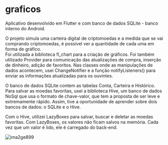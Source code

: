 # graficos

<p>Aplicativo desenvolvido em Flutter e com banco de dados SQLite - banco interno do Android.</p>
<p>O projeto simula uma carteira digital de criptomoedas e a medida que se vai comprando criptomoedas, é possível ver a quantidade de cada uma em forma de gráfico. <br />Foi utilizada a biblioteca fl_chart para a criação de gráficos. Foi também utilizado Provider para comunicação das atualizações de compra, inserção de dinheiro, adição de favoritos. Nas classes onde as manipulações de dados acontecem, usei ChangeNotifier e a função notifyListeners() para enviar as informações atualizadas para os ouvintes.</p>
<p>
 O banco de dados SQLite contem as tabelas Conta, Carteira e Histórico. Para salvar as moedas favoritas, usei a biblioteca Hive, um banco de dados NoSql que usa o formato de chave-valor, que tem a proposta de ser leve e extremamente rápido. Assim, tive a oportunidade de aprender sobre dois bancos de dados: o SQLite e o Hive. 
</p>
<p>
Com o Hive, utilizei LazyBoxes para salvar, buscar e deletar as moedas favoritas. Com LazyBoxes, os valores não ficam salvos na memória. Cada vez que um valor é lido, ele é carregado do back-end.
</p>

![ima2ge899](https://user-images.githubusercontent.com/9465347/174937572-e1cda899-d79e-4ccd-9e18-a8967e26ba06.png)
